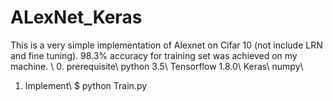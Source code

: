 # ALexNet_Keras
This is a very simple implementation of Alexnet on Cifar 10 (not include LRN and fine tuning). 98.3% accuracy for training set was achieved on my machine. \\
0. prerequisite\\
  python 3.5\\
  Tensorflow 1.8.0\\
  Keras\\
  numpy\\
1. Implement\\
  $ python Train.py
